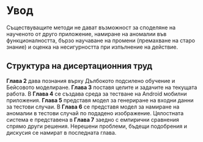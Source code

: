 # Увод


Съществуващите методи не дават възможност за споделяне на наученото от друго приложение, намиране на аномалии във функционалността, бързо научаване на промени (премахване на старо знание) и оценка на несигурността при изпълнение на действие.

## Структура на дисертационния труд

**Глава 2** дава познания върху Дълбокото подсилено обучение и Бейсовото моделиране.  **Глава 3** поставя целите и задачите на текущата работа. В **Глава 4** се създава среда за тестване на Android мобилни приложения. **Глава 5** представя модел за генериране на входни данни за тестови случаи. В **Глава 6** се представя модел за намиране на аномалии в тестови случай по подадено изображение. Цялостната система е представена в **Глава 7** заедно с емпирични сравнения спрямо други решения. Нерешени проблеми, бъдещи подобрения и дискусия се намират в последната глава.


